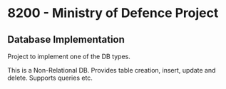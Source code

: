 # 8200 - Ministry of Defence Project
## Database Implementation

Project to implement one of the DB types.

This is a Non-Relational DB. 
Provides table creation, insert, update and delete. 
Supports queries etc.
